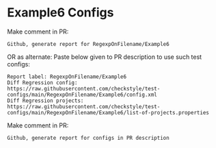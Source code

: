 # Example6 Configs
Make comment in PR:
```
Github, generate report for RegexpOnFilename/Example6
```
OR as alternate:
Paste below given to PR description to use such test configs:
```
Report label: RegexpOnFilename/Example6
Diff Regression config: https://raw.githubusercontent.com/checkstyle/test-configs/main/RegexpOnFilename/Example6/config.xml
Diff Regression projects: https://raw.githubusercontent.com/checkstyle/test-configs/main/RegexpOnFilename/Example6/list-of-projects.properties
```
Make comment in PR:
```
Github, generate report for configs in PR description
```

